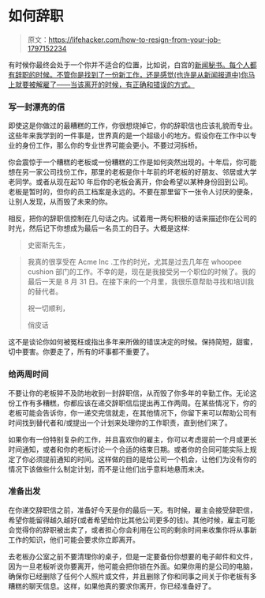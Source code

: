 # 如何辞职

> 原文：<https://lifehacker.com/how-to-resign-from-your-job-1797152234>

有时候你最终会处于一个你并不适合的位置，比如说，白宫的[新闻秘书。每个人都有辞职的时候。不管你是找到了一份新工作，还是感觉(也许是从新闻报道中)你马上就要被解雇了——当该离开的时候，有正确和错误的方式。](https://www.nytimes.com/2017/07/21/us/politics/sean-spicer-resigns-as-white-house-press-secretary.html?_r=0) 



### 写一封漂亮的信

即使这是你做过的最糟糕的工作，你很想烧掉它，你的辞职信也应该礼貌而专业。这些年来我学到的一件事是，世界真的是一个超级小的地方。假设你在工作中以专业的身份工作，那么你的专业世界可能会更小。不要过河拆桥。

你会震惊于一个糟糕的老板或一份糟糕的工作是如何突然出现的。十年后，你可能想在另一家公司找份工作，那里的老板是你十年前的坏老板的好朋友、邻居或大学老同学。或者从现在起10 年后你的老板会离开，你会希望以某种身份回到公司。老板是暂时的，但你的员工档案是永远的。不要在那里留下一张令人讨厌的便条，让别人发现，从而毁了未来的你。

相反，把你的辞职信控制在几句话之内。试着用一两句积极的话来描述你在公司的时光，然后记下你想成为最后一名员工的日子。大概是这样:

> 史密斯先生，

> 我真的很享受在 Acme Inc .工作的时光，尤其是过去几年在 whoopee cushion 部门的工作。不幸的是，现在是我接受另一个职位的时候了。我的最后一天是 8 月 31 日。在接下来的一个月里，我很乐意帮助寻找和培训我的替代者。
> 
> 祝一切顺利，
> 
> 俏皮话

这不是谈论你如何被冤枉或指出多年来所做的错误决定的时候。保持简短，甜蜜，切中要害。你要走了，所有的坏事都不重要了。

### 给两周时间

不要让你的老板猝不及防地收到一封辞职信，从而毁了你多年的辛勤工作。无论这份工作有多糟糕，你都应该在递交辞职信后提出再工作两周。在某些情况下，你的老板可能会告诉你，你一递交完信就走，在其他情况下，你留下来可以帮助公司有时间找到替代者和/或提出一个计划来处理你的工作职责，直到他们来了。

如果你有一份特别复杂的工作，并且喜欢你的雇主，你可以考虑提前一个月或更长时间通知，或者和你的老板讨论一个合适的结束日期。或者你的合同可能实际上规定了你必须提前通知的时间。这样做的目的是给公司一个机会，让他们为没有你的情况下该做些什么制定计划，而不是让他们出乎意料地悬而未决。

### 准备出发

在你递交辞职信之前，准备好今天是你的最后一天。有时候，雇主会接受辞职信，希望你能留得越久越好(或者希望给你比其他公司更多的钱)。其他时候，雇主可能会觉得你的辞职被出卖了，或者担心你会利用在公司的剩余时间来收集你将从事新工作的知识，他们可能会要求你立即离开。

去老板办公室之前不要清理你的桌子，但是一定要备份你想要的电子邮件和文件，因为一旦老板听说你要离开，他可能会把你锁在外面。如果你用的是公司的电脑，确保你已经删除了任何个人照片或文件，并且删除了你和同事之间关于你老板有多糟糕的聊天信息。这样，如果他真的要求你离开，你已经准备好了。